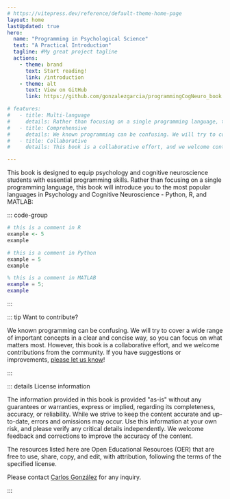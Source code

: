 ```yaml
---
# https://vitepress.dev/reference/default-theme-home-page
layout: home
lastUpdated: true
hero:
  name: "Programming in Psychological Science"
  text: "A Practical Introduction"
  tagline: #My great project tagline
  actions:
    - theme: brand
      text: Start reading!
      link: /introduction
    - theme: alt
      text: View on GitHub
      link: https://github.com/gonzalezgarcia/programmingCogNeuro_book

# features:
#   - title: Multi-language
#     details: Rather than focusing on a single programming language, this book will introduce you to the most popular languages in Psychology and Cognitive Neuroscience - Python, R, and MATLAB.
#   - title: Comprehensive
#     details: We known programming can be confusing. We will try to cover a wide range of important concepts in a clear and concise way, so you can focus on what matters most.
#   - title: Collaborative
#     details: This book is a collaborative effort, and we welcome contributions from the community. If you have suggestions or improvements, please let us know!

---
```



This book is designed to equip psychology and cognitive neuroscience students with essential programming skills. Rather than focusing on a single programming language, this book will introduce you to the most popular languages in Psychology and Cognitive Neuroscience - Python, R, and MATLAB:

::: code-group

```r
# this is a comment in R
example <- 5
example
```

```python
# this is a comment in Python
example = 5
example
```

```matlab
% this is a comment in MATLAB
example = 5;
example
```
:::

::: tip Want to contribute?

We known programming can be confusing. We will try to cover a wide range of important concepts in a clear and concise way, so you can focus on what matters most. However, this book is a collaborative effort, and we welcome contributions from the community. If you have suggestions or improvements, [please let us know](https://github.com/gonzalezgarcia/programmingCogNeuro_book/issues/new/choose)!

:::

::: details License information

The information provided in this book is provided "as-is" without any guarantees or warranties, express or implied, regarding its completeness, accuracy, or reliability. While we strive to keep the content accurate and up-to-date, errors and omissions may occur. Use this information at your own risk, and please verify any critical details independently. We welcome feedback and corrections to improve the accuracy of the content.

The resources listed here are Open Educational Resources (OER) that are free to use, share, copy, and edit, with attribution, following the terms of the specified license.

Please contact [Carlos González](https://ugr.es/~cgonzalez) for any inquiry.

:::